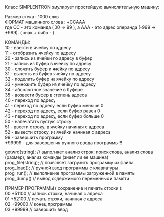 Класс SIMPLENTRON эмулирует простейшую вычислительную машину:                                                                     

Размер стека                           : 1000 слов                                                                                                                                 
ФОРМАТ машинного слова   :  +CCAAA                                                                                                                                  
где СС - это команда ( 00 -> 99 ), а AAA  - это адрес операнда (-999 -> +999). ( знак + либо - )                                                  

КОМАНДЫ:                                                                                                                                                                           
 10 -  ввести в ячейку по адресу                                                                                                                                  
 11 - отобразить ячейку по адресу                                                                                                                                 
 20 - запись из ячейки по адресу в буфер                                                                                                                                
 21 - запись из буфер в ячейку по адресу                                                                                                                                
 30 - сложить буфер и ячейку по адресу                                                                                                                                 
 31 - вычесть из буфер ячейку по адресу                                                                                                                                 
 32 - поделить буфер на ячейку по адресу                                                                                                                                 
 33 - умножить буфер на ячейку по адресу                                                                                                                                  
 34 - абсолютное значение в буфере                                                                                                                                 
 35 - возвести буфер в степень адреса                                                                                                                                  
 40 - переход по адресу                                                                                                                                  
 41 - переход по адресу, если буфер меньше 0                                                                                                                                 
 42 - переход по адресу, если буфер равен 0                                                                                                                                 
 43 - переход по адресу, если буфер больше 0                                                                                                                                 
 50 - напечатать пустую строку                                                                                                                                                                                                                                                                    
 51 - ввести строку, в ячейку начиная с адреса                                                                                                                                                                                                                                                                 
 52 - вывести строку, из ячейки начиная с адреса                                                                                                                                                                                                                                                                 
 99 - завершить программу                                                                                                                                                 
 +99999 - для завершения ручного ввода программы!!!                                                                                                                                                                                                                                                                                                                                                                                                                        
                                                                                                                                
getwrd(string);     // выполняет анализ строк: поиск слова, анализ слова (размер), анализ команды (знает ли ее машина)               
prog_file(string);  // позволяет загрузить программу из файла                                                                                                                                
prog_load();         // ручной ввод программы с клавиатуры                                                                                                                                
prog_run();          // выполнение программы загруженной в память                                                                                                                                 
prog_dump()       // вывод содержимого переменных и памяти                                                                                                                                  

ПРИМЕР ПРОГРАММЫ ( сохранение и печать строки ):                                                                                                                                  
00 +51100 // запись строки, начиная с адреса                                                                                                                                 
01 +52100 // печать строки, начиная с адреса                                                                                                                                 
02 +99000 // конец программы                                                                                                                                 
03 +99999 // завершить ввод
